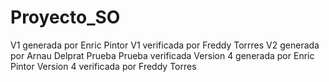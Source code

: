 # Proyecto_SO
V1 generada por Enric Pintor
V1 verificada por Freddy Torrres
V2 generada por Arnau Delprat
Prueba
Prueba verificada
Version 4 generada por Enric Pintor
Version 4 verificada por Freddy Torres
